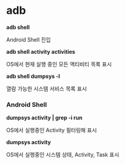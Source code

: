 # adb

**adb shell**

Android Shell 진입

**adb shell activity activities**

OS에서 현재 실행 중인 모든 액티비티 목록 표시

**adb shell dumpsys -l**

열람 가능한 시스템 서비스 목록 표시

### Android Shell

**dumpsys activity | grep -i run**

OS에서 실행중인 Activity 필터링해 표시

**dumpsys activity**

OS에서 실행중인 시스템 상태, Activity, Task 표시
